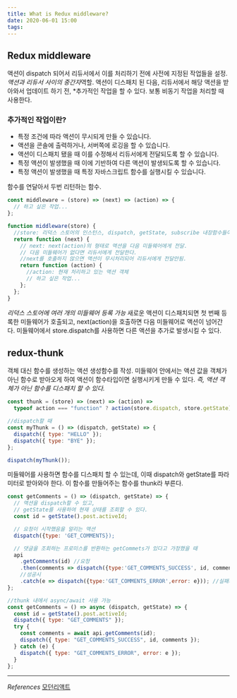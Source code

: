 ```yaml
---
title: What is Redux middleware?
date: 2020-06-01 15:00
tags:
---
```


## Redux middleware

액션이 dispatch 되어서 리듀서에서 이를 처리하기 전에 사전에 지정된 작업들을 설정. *액션과 리듀서 사이의 중간자*역할. 액션이 디스패치 된 다음, 리듀서에서 해당 액션을 받아와서 업데이트 하기 전, \*추가적인 작업을 할 수 있다. 보통 비동기 작업을 처리할 때 사용한다.

### 추가적인 작업이란?

- 특정 조건에 따라 액션이 무시되게 만들 수 있습니다.
- 액션을 콘솔에 출력하거나, 서버쪽에 로깅을 할 수 있습니다.
- 액션이 디스패치 됐을 때 이를 수정해서 리듀서에게 전달되도록 할 수 있습니다.
- 특정 액션이 발생했을 때 이에 기반하여 다른 액션이 발생되도록 할 수 있습니다.
- 특정 액션이 발생했을 때 특정 자바스크립트 함수를 실행시킬 수 있습니다.

함수를 연달아서 두번 리턴하는 함수.

```javascript
const middleware = (store) => (next) => (action) => {
  // 하고 싶은 작업...
};
```

```javascript
function middleware(store) {
  //store: 리덕스 스토어의 인스턴스, dispatch, getState, subscribe 내장함수들이 들어있다.
  return function (next) {
    // next: next(action)의 형태로 액션을 다음 미들웨어에게 전달.
    // 다음 미들웨어가 없다면 리듀서에게 전달한다.
    //next를 호출하지 않으면 액션이 무시처리되어 리듀서에게 전달안됨.
    return function (action) {
      //action: 현재 처리하고 있는 액션 객체
      // 하고 싶은 작업...
    };
  };
}
```

_리덕스 스토어에 여러 개의 미들웨어 등록 가능_ 새로운 액션이 디스패치되면 첫 번째 등록한 미들웨어가 호출되고, next(action)을 호출하면 다음 미들웨어로 액션이 넘어간다. 미들웨어에서 store.dispatch를 사용하면 다른 액션을 추가로 발생시킬 수 있다.

## redux-thunk

객체 대신 함수를 생성하는 액션 생성함수를 작성. 미들웨어 안에서는 액션 값을 객체가 아닌 함수로 받아오게 하여 액션이 함수타입이면 실행시키게 만들 수 있다. _즉, 액션 객체가 아닌 함수를 디스패치 할 수 있다._

```javascript
const thunk = (store) => (next) => (action) =>
  typeof action === "function" ? action(store.dispatch, store.getState) : next(action);

//dispatch할 때
const myThunk = () => (dispatch, getState) => {
  dispatch({ type: "HELLO" });
  dispatch({ type: "BYE" });
};

dispatch(myThunk());
```

미들웨어를 사용하면 함수를 디스패치 할 수 있는데, 이때 dispatch와 getState를 파라미터로 받아와야 한다. 이 함수를 만들어주는 함수를 thunk라 부른다.

```javascript
const getComments = () => (dispatch, getState) => {
  // 액션을 dispatch할 수 있고,
  // getState를 사용하여 현재 상태를 조회할 수 있다.
  const id = getState().post.activeId;

  // 요청이 시작했음을 알리는 액션
  dispatch({type: 'GET_COMMENTS});

  // 댓글을 조회하는 프로미스를 반환하는 getCommets가 있다고 가정했을 때
  api
    .getComments(id) //요청
    .then(comments => dispatch({type:'GET_COMMENTS_SUCCESS', id, comments}))
    //성공시
    .catch(e => dispatch({type:'GET_COMMENTS_ERROR',error: e})); //실패시
};
```

```javascript
//thunk 내에서 async/await 사용 가능
const getComments = () => async (dispatch, getState) => {
  const id = getState().post.activeId;
  dispatch({ type: "GET_COMMENTS" });
  try {
    const comments = await api.getComments(id);
    dispatch({ type: "GET_COMMENTS_SUCCESS", id, comments });
  } catch (e) {
    dispatch({ type: "GET_COMMENTS_ERROR", error: e });
  }
};
```

---

_References_
[모던리액트](https://react.vlpt.us/redux-middleware/02-make-middleware.html)
